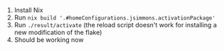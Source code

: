 1. Install Nix
2. Run `nix build '.#homeConfigurations.jsimmons.activationPackage'`
3. Run `./result/activate` (the reload script doesn't work for installing a new modification of the flake)
4. Should be working now
